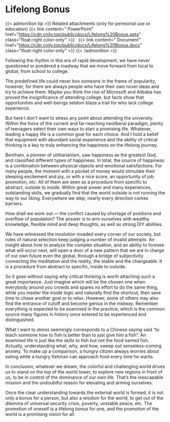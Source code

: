 # Lifelong Bonus

{{< admonition tip >}}
Related attachments (only for peresonal use or education)
{{< link content="<i class='fas fa-link'></i> PowerPoint" href="https://cdn.cnily.top/public/docs/Lifelong%20Bonus.pptx" class="float-right color-only" >}}
<span tyle="width:.5em;" class="float-right color-only">&nbsp;</span>
{{< link content="<i class='fas fa-link'></i> Document" href="https://cdn.cnily.top/public/docs/Lifelong%20Bonus.docx" class="float-right color-only" >}}
{{< /admonition >}}

Following the rhythm in this era of rapid development, we have never questioned or pondered a roadway that we move forward from local to global, from school to college.

The predefined life could never box someone in the frame of popularity, however, for there are always people who have their own novel ideas and try to achieve them. Maybe you think the rise of Microsoft and Alibaba has proved the insignificance of attending college, but facts show that opportunities and well-beings seldom blaze a trail for who lack college experience.

But here I don't want to stress any point about attending the university. Within the force of the current and far-reaching neoliberal paradigm, plenty of teenagers select their own ways to start a promising life. Whatever, leading a happy life is a common goal for each choice. And I hold a belief that equipment with abundant social experience and the ability of critical thinking is a key to truly enhancing the happiness on the lifelong journey.

Bentham, a pioneer of utilitarianism, saw happiness as the greatest God, and classified different types of happiness. In total, the source of happiness is a combination between physical objects and emotional satisfactions. For many people, the moment with a pocket of money would stimulate their sleeping excitement and joy, or with a nice score, an opportunity of job promotion, etc. All of them are seen as a procedure from specific to abstract, outside to inside. Within great power and many experiences, outstanding skills, we gradually find that the world outside is not running the way to our liking. Everywhere we step, nearly every direction comes barriers.

How shall we work out — the conflict caused by shortage of positions and overflow of population? The answer is to arm ourselves with wealthy knowledge, flexible mind and deep thoughts, as well as strong DIY abilities.

We have witnessed the involution invaded every corner of our society, but rules of natural selection keep judging a number of invalid attempts. An insight about how to analyze the complex situation, and an ability to foresee what will occur next, will open a door of a new pattern that we are in charge of our own future even the global, through a bridge of subjectivity connecting the meditation and the reality, the stable and the changeable. It is a procedure from abstract to specific, inside to outside.

So it goes without saying why critical thinking is worth attaching such a great importance. Just imagine which will be the chosen one when everybody around you crowds and spares no effort to do the same thing, while you master the inside logic and naturally find the shortcut, then save time to chase another goal or to relax. However, some of others may also find the entrance of cutoff and become genius in the midway. Remember everything is expected to be examined in the practice, which is the common source many figures in history once entered to be experienced and distinguished.

What I want to stress seemingly corresponds to a Chinese saying said “to teach someone how to fish is better than to just give him a fish”. An examined life is just like the skills to fish but not the food named fish. Actually, understanding what, why, and how, sweep out senseless-coming anxiety. To make up a comparison, a hungry citizen always worries about eating while a hungry fishman can approach food every time he wants.

In conclusion, whatever we dream, the colorful and challenging world drives us to stand on the top of the world tower, to explore new regions in front of us, to be in control of the dominance of our own life. That’s the inescapable mission and the undoubtful reason for elevating and arming ourselves.

Once the clear understanding towards the external world is formed, it is not only a bonus for a person, but also a wisdom for the world, to get out of the dilemma of universal security crisis, poverty, unstable peace, etc. The promotion of oneself is a lifelong bonus for one, and the promotion of the world is a promising vision for all.

